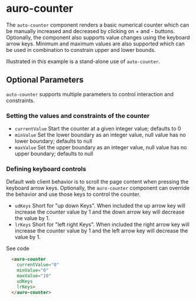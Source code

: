 # auro-counter

The `auto-counter` component renders a basic numerical counter which can be manually increased and decreased by clicking on + and - buttons. Optionally, the component also supports value changes using the keyboard arrow keys. Minimum and maximum values are also supported which can be used in combination to constrain upper and lower bounds.

Illustrated in this example is a stand-alone use of `auto-counter`.
## Optional Parameters

`auto-counter` supports multiple parameters to control interaction and constraints.
### Setting the values and constraints of the counter

* `currentValue` Start the counter at a given integer value; defaults to 0
* `minValue` Set the lower boundary as an integer value, null value has no lower boundary; defaults to null
* `maxValue` Set the upper boundary as an integer value, null value has no upper boundary; defaults to null

### Defining keyboard controls

Default web client behavior is to scroll the page content when pressing the keyboard arrow keys. Optionally, the `auro-counter` component can override the behavior and use those keys to control the counter.

* `udKeys` Short for "up down Keys". When included the up arrow key will increase the counter value by 1 and the down arrow key will decrease the value by 1.
* `lrKeys` Short for "left right Keys". When included the right arrow key will increase the counter value by 1 and the left arrow key will decrease the value by 1.

<div class="exampleWrapper">
  <auro-counter
    currentValue="0"
    minValue="0"
    maxValue="10"
    udKeys
    lrKeys>
  </auro-counter>
</div>

<auro-accordion lowProfile justifyRight>
  <span slot="trigger">See code</span>

  ```html
    <auro-counter
      currentValue="0"
      minValue="0"
      maxValue="10"
      udKeys
      lrKeys>
    </auro-counter>
  ```

</auro-accordion>
